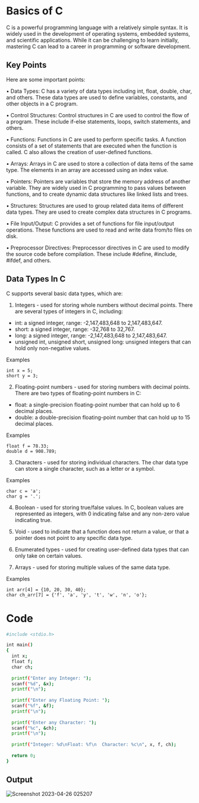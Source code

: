 
# Basics of C

C is a powerful programming language with a relatively simple syntax. It is widely used in the development of operating systems, embedded systems, and scientific applications. While it can be challenging to learn initially, mastering C can lead to a career in programming or software development.


## Key Points
Here are some important points:

•	Data Types: C has a variety of data types including int, float, double, char, and others. These data types are used to define variables, constants, and other objects in a C program.

•	Control Structures: Control structures in C are used to control the flow of a program. These include if-else statements, loops, switch statements, and others.

•	Functions: Functions in C are used to perform specific tasks. A function consists of a set of statements that are executed when the function is called. C also allows the creation of user-defined functions.

•	Arrays: Arrays in C are used to store a collection of data items of the same type. The elements in an array are accessed using an index value.

•	Pointers: Pointers are variables that store the memory address of another variable. They are widely used in C programming to pass values between functions, and to create dynamic data structures like linked lists and trees.

•	Structures: Structures are used to group related data items of different data types. They are used to create complex data structures in C programs.

•	File Input/Output: C provides a set of functions for file input/output operations. These functions are used to read and write data from/to files on disk.

•	Preprocessor Directives: Preprocessor directives in C are used to modify the source code before compilation. These include #define, #include, #ifdef, and others.






## Data Types In C
C supports several basic data types, which are:

1. Integers - used for storing whole numbers without decimal points. There are several types of integers in C, including:
- int: a signed integer, range: -2,147,483,648 to 2,147,483,647.
- short: a signed integer, range: -32,768 to 32,767.
- long: a signed integer, range: -2,147,483,648 to 2,147,483,647.
- unsigned int, unsigned short, unsigned long: unsigned integers that can hold only non-negative values.

Examples 
```
int x = 5;
short y = 3;
```
2. Floating-point numbers - used for storing numbers with decimal points. There are two types of floating-point numbers in C:
- float: a single-precision floating-point number that can hold up to 6 decimal places.
- double: a double-precision floating-point number that can hold up to 15 decimal places.

Examples
```
float f = 78.33;
double d = 908.789;
```
3. Characters - used for storing individual characters. The char data type can store a single character, such as a letter or a symbol.

Examples
```
char c = 'a';
char g = '.';
```
4. Boolean - used for storing true/false values. In C, boolean values are represented as integers, with 0 indicating false and any non-zero value indicating true.

5. Void - used to indicate that a function does not return a value, or that a pointer does not point to any specific data type.

6. Enumerated types - used for creating user-defined data types that can only take on certain values.

7. Arrays - used for storing multiple values of the same data type.

Examples
```
int arr[4] = {10, 20, 30, 40};
char ch_arr[7] = {'f', 'a', 'y', 't', 'w', 'n', 'o'};
```


# Code

```bash
#include <stdio.h>

int main()
{
  int x;
  float f;
  char ch;
   
  printf("Enter any Integer: ");
  scanf("%d", &x);
  printf("\n");
  
  printf("Enter any Floating Point: ");
  scanf("%f", &f);
  printf("\n");
  
  printf("Enter any Character: ");
  scanf("%c", &ch);
  printf("\n");
  
  printf("Integer: %d\nFloat: %f\n  Character: %c\n", x, f, ch);
    
  return 0;
}
```
## Output
![Screenshot 2023-04-26 025207](https://user-images.githubusercontent.com/88421625/234407107-f300c5a5-7d7b-417c-a2d2-be4c86078343.png)
